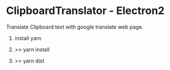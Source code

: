 # ClipboardTranslator - Electron2

Translate Clipboard text with google translate web page.

1. install yarn

2. \>> yarn install

3. \>> yarn dist

